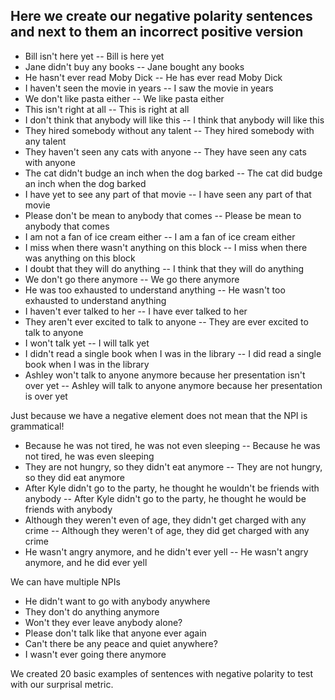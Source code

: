## Here we create our negative polarity sentences and next to them an incorrect positive version

* Bill isn't here yet -- Bill is here yet
* Jane didn't buy any books -- Jane bought any books
* He hasn't ever read Moby Dick -- He has ever read Moby Dick
* I haven't seen the movie in years -- I saw the movie in years
* We don't like pasta either -- We like pasta either
* This isn't right at all -- This is right at all
* I don't think that anybody will like this -- I think that anybody will like this
* They hired somebody without any talent -- They hired somebody with any talent
* They haven't seen any cats with anyone -- They have seen any cats with anyone
* The cat didn't budge an inch when the dog barked -- The cat did budge an inch when the dog barked
* I have yet to see any part of that movie -- I have seen any part of that movie
* Please don't be mean to anybody that comes -- Please be mean to anybody that comes
* I am not a fan of ice cream either -- I am a fan of ice cream either
* I miss when there wasn't anything on this block -- I miss when there was anything on this block
* I doubt that they will do anything -- I think that they will do anything
* We don't go there anymore -- We go there anymore
* He was too exhausted to understand anything -- He wasn't too exhausted to understand anything
* I haven't ever talked to her -- I have ever talked to her
* They aren't ever excited to talk to anyone -- They are ever excited to talk to anyone
* I won't talk yet -- I will talk yet
* I didn't read a single book when I was in the library -- I did read a single book when I was in the library
* Ashley won't talk to anyone anymore because her presentation isn't over yet -- Ashley will talk to anyone anymore because her presentation is over yet 

Just because we have a negative element does not mean that the NPI is grammatical!
* Because he was not tired, he was not even sleeping -- Because he was not tired, he was even sleeping
* They are not hungry, so they didn't eat anymore -- They are not hungry, so they did eat anymore
* After Kyle didn't go to the party, he thought he wouldn't be friends with anybody -- After Kyle didn't go to the party, he thought he would be friends with anybody
* Although they weren't even of age, they didn't get charged with any crime -- Although they weren't of age, they did get charged with any crime
* He wasn't angry anymore, and he didn't ever yell -- He wasn't angry anymore, and he did ever yell


We can have multiple NPIs
* He didn't want to go with anybody anywhere
* They don't do anything anymore
* Won't they ever leave anybody alone?
* Please don't talk like that anyone ever again
* Can't there be any peace and quiet anywhere?
* I wasn't ever going there anymore

We created 20 basic examples of sentences with negative polarity to test with our surprisal metric.

